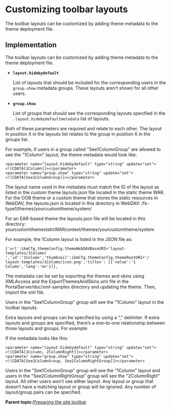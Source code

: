 # Customizing toolbar layouts 

The toolbar layouts can be customized by adding theme metadata to the theme deployment file.

## Implementation

The toolbar layouts can be customized by adding theme metadata to the theme deployment file.

-   **`layout.hidebydefault`**

    List of layouts that should be included for the corresponding users in the `group.show` metadata groups. These layouts aren’t shown for all other users.

-   **`group.show`**

    List of groups that should see the corresponding layouts specified in the `.layout.hidebydefaultmetadata` list of layouts.


Both of these parameters are required and relate to each other. The layout in position X in the layouts list relates to the group in position X in the groups list.

For example, if users in a group called "See1ColumnGroup" are allowed to see the "1Column" layout, the theme metadata would look like:

```
<parameter name="layout.hidebydefault" type="string" update="set">
<![CDATA[1Column]]></parameter>
<parameter name="group.show" type="string" update="set">
<![CDATA[See1ColumnGroup]]></parameter> 
```

The layout name used in the metadata must match the ID of the layout as listed in the custom theme layouts.json file located in the static theme WAR. For the OOB theme or a custom theme that stores the static resources in WebDAV, the layouts.json is located in this directory in WebDAV: /fs-type1/themes/yourcustomtheme/system/

For an EAR-based theme the layouts.json file will be located in this directory: yourcustomthemestaticWARcontext/themes/yourcustomtheme/system

For example, the 1Column layout is listed in the JSON file as:

```
{'url':ibmCfg.themeConfig.themeWebDAVBaseURI+'layout-templates/1Column/
','id':'1Column','thumbnail':ibmCfg.themeConfig.themeRootURI+'/
layout-templates/1Column/icon.png','titles': [{'value':'1 Column','lang':'en'}]},
```

The metadata can be set by exporting the themes and skins using XMLAccess and the ExportThemesAndSkins.xml file in the PortalServer/doc/xml-samples directory and updating the theme. Then, import the xml file.

Users in the "See1ColumnGroup" group will see the "1Column" layout in the toolbar layouts.

Extra layouts and groups can be specified by using a "," delimiter. If extra layouts and groups are specified, there’s a one-to-one relationship between those layouts and groups. For example:

If the metadata looks like this:

```
<parameter name="layout.hidebydefault" type="string" update="set">
<![CDATA[1Column, 2ColumnRight]]></parameter>
<parameter name="group.show" type="string" update="set">
<![CDATA[See1ColumnGroup, See2ColumnRightGroup]]></parameter> 
```

Users in the "See1ColumnGroup" group will see the "1Column" layout and users in the "See2ColumnRightGroup" group will see the "2ColumnRight" layout. All other users won’t see either layout. Any layout or group that doesn’t have a matching layout or group will be ignored. Any number of layout/group pairs can be specified.

**Parent topic:**[Preparing the site toolbar ](../dev-theme/themeopt_themeshelf.md)

